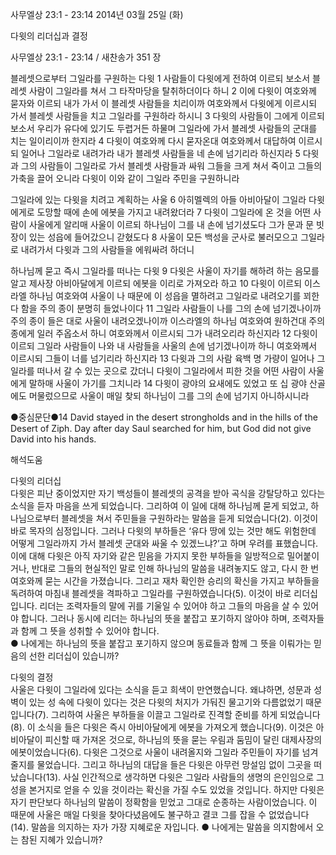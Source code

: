 사무엘상 23:1 - 23:14 
2014년 03월 25일 (화)

다윗의 리더십과 결정



사무엘상 23:1 - 23:14 / 새찬송가 351 장


블레셋으로부터 그일라를 구원하는 다윗
1 사람들이 다윗에게 전하여 이르되 보소서 블레셋 사람이 그일라를 쳐서 그 타작마당을 탈취하더이다 하니 2 이에 다윗이 여호와께 묻자와 이르되 내가 가서 이 블레셋 사람들을 치리이까 여호와께서 다윗에게 이르시되 가서 블레셋 사람들을 치고 그일라를 구원하라 하시니 3 다윗의 사람들이 그에게 이르되 보소서 우리가 유다에 있기도 두렵거든 하물며 그일라에 가서 블레셋 사람들의 군대를 치는 일이리이까 한지라 4 다윗이 여호와께 다시 묻자온대 여호와께서 대답하여 이르시되 일어나 그일라로 내려가라 내가 블레셋 사람들을 네 손에 넘기리라 하신지라 5 다윗과 그의 사람들이 그일라로 가서 블레셋 사람들과 싸워 그들을 크게 쳐서 죽이고 그들의 가축을 끌어 오니라 다윗이 이와 같이 그일라 주민을 구원하니라

그일라에 있는 다윗을 치려고 계획하는 사울
6 아히멜렉의 아들 아비아달이 그일라 다윗에게로 도망할 때에 손에 에봇을 가지고 내려왔더라 7 다윗이 그일라에 온 것을 어떤 사람이 사울에게 알리매 사울이 이르되 하나님이 그를 내 손에 넘기셨도다 그가 문과 문 빗장이 있는 성읍에 들어갔으니 갇혔도다 8 사울이 모든 백성을 군사로 불러모으고 그일라로 내려가서 다윗과 그의 사람들을 에워싸려 하더니

하나님께 묻고 즉시 그일라를 떠나는 다윗
9 다윗은 사울이 자기를 해하려 하는 음모를 알고 제사장 아비아달에게 이르되 에봇을 이리로 가져오라 하고 10 다윗이 이르되 이스라엘 하나님 여호와여 사울이 나 때문에 이 성읍을 멸하려고 그일라로 내려오기를 꾀한다 함을 주의 종이 분명히 들었나이다 11 그일라 사람들이 나를 그의 손에 넘기겠나이까 주의 종이 들은 대로 사울이 내려오겠나이까 이스라엘의 하나님 여호와여 원하건대 주의 종에게 일러 주옵소서 하니 여호와께서 이르시되 그가 내려오리라 하신지라 12 다윗이 이르되 그일라 사람들이 나와 내 사람들을 사울의 손에 넘기겠나이까 하니 여호와께서 이르시되 그들이 너를 넘기리라 하신지라 13 다윗과 그의 사람 육백 명 가량이 일어나 그일라를 떠나서 갈 수 있는 곳으로 갔더니 다윗이 그일라에서 피한 것을 어떤 사람이 사울에게 말하매 사울이 가기를 그치니라 14 다윗이 광야의 요새에도 있었고 또 십 광야 산골에도 머물렀으므로 사울이 매일 찾되 하나님이 그를 그의 손에 넘기지 아니하시니라


●중심문단●14 David stayed in the desert strongholds and in the hills of the Desert of Ziph. Day after day Saul searched for him, but God did not give David into his hands.

해석도움





다윗의 리더십  
다윗은 피난 중이었지만 자기 백성들이 블레셋의 공격을 받아 곡식을 강탈당하고 있다는 소식을 듣자 마음을 쓰게 되었습니다. 그리하여 이 일에 대해 하나님께 묻게 되었고, 하나님으로부터 블레셋을 쳐서 주민들을 구원하라는 말씀을 듣게 되었습니다(2). 이것이 바로 목자의 심정입니다. 그러나 다윗의 부하들은 ‘유다 땅에 있는 것만 해도 위험한데 어떻게 그일라까지 가서 블레셋 군대와 싸울 수 있겠느냐?’고 하며 우려를 표했습니다. 이에 대해 다윗은 아직 자기와 같은 믿음을 가지지 못한 부하들을 일방적으로 밀어붙이거나, 반대로 그들의 현실적인 말로 인해 하나님의 말씀을 내려놓지도 않고, 다시 한 번 여호와께 묻는 시간을 가졌습니다. 그리고 재차 확인한 승리의 확신을 가지고 부하들을 독려하여 마침내 블레셋을 격파하고 그일라를 구원하였습니다(5). 이것이 바로 리더십입니다. 리더는 조력자들의 말에 귀를 기울일 수 있어야 하고 그들의 마음을 살 수 있어야 합니다. 그러나 동시에 리더는 하나님의 뜻을 붙잡고 포기하지 않아야 하며, 조력자들과 함께 그 뜻을 성취할 수 있어야 합니다.  
● 나에게는 하나님의 뜻을 붙잡고 포기하지 않으며 동료들과 함께 그 뜻을 이뤄가는 믿음의 선한 리더십이 있습니까?

다윗의 결정  
사울은 다윗이 그일라에 있다는 소식을 듣고 희색이 만연했습니다. 왜냐하면, 성문과 성벽이 있는 성 속에 다윗이 있다는 것은 다윗의 처지가 가둬진 물고기와 다름없었기 때문입니다(7). 그리하여 사울은 부하들을 이끌고 그일라로 진격할 준비를 하게 되었습니다(8). 이 소식을 들은 다윗은 즉시 아비아달에게 에봇을 가져오게 했습니다(9). 이것은 아비아달이 피신할 때 가져온 것으로, 하나님의 뜻을 묻는 우림과 둠밈이 달린 대제사장의 에봇이었습니다(6). 다윗은 그것으로 사울이 내려올지와 그일라 주민들이 자기를 넘겨줄지를 물었습니다. 그리고 하나님의 대답을 들은 다윗은 아무런 망설임 없이 그곳을 떠났습니다(13). 사실 인간적으로 생각하면 다윗은 그일라 사람들의 생명의 은인임으로 그 성을 본거지로 얻을 수 있을 것이라는 확신을 가질 수도 있었을 것입니다. 하지만 다윗은 자기 판단보다 하나님의 말씀이 정확함을 믿었고 그대로 순종하는 사람이었습니다. 이 때문에 사울은 매일 다윗을 찾아다녔음에도 불구하고 결코 그를 잡을 수 없었습니다(14). 말씀을 의지하는 자가 가장 지혜로운 자입니다. 
● 나에게는 말씀을 의지함에서 오는 참된 지혜가 있습니까?